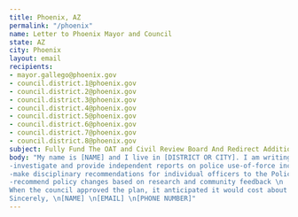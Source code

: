 ```yaml
---
title: Phoenix, AZ
permalink: "/phoenix"
name: Letter to Phoenix Mayor and Council 
state: AZ
city: Phoenix
layout: email
recipients:
- mayor.gallego@phoenix.gov
- council.district.1@phoenix.gov
- council.district.2@phoenix.gov
- council.district.3@phoenix.gov
- council.district.4@phoenix.gov
- council.district.5@phoenix.gov
- council.district.6@phoenix.gov
- council.district.7@phoenix.gov
- council.district.8@phoenix.gov
subject: Fully Fund The OAT and Civil Review Board And Redirect Additional PHX PD Funds
body: "My name is [NAME] and I live in [DISTRICT OR CITY]. I am writing to you as a constituent who is disturbed by the injustices and brutality carried out by police forces across the country, and particularly in the Phoenix PD. In February, the council approved a community review board and Office of Accountability and Transparency. They were given the power to: \n
-investigate and provide independent reports on police use-of-force incidents and citizen complaints \n
-make disciplinary recommendations for individual officers to the Police chief \n
-recommend policy changes based on research and community feedback \n
When the council approved the plan, it anticipated it would cost about $3 million, but in Wednesday’s 2020-21 budget decision it only received $400,000. In 2019, The Phoenix PD received $721 million from the City of Phoenix. The current City Manager recommendation is $741 million, a $20 million increase, yet they can’t provide $3 million to OAT. Ending police brutality should be a budget priority. Justice should be a budget priority. Without oversight, there will be no consequences. I demand that you, as a representative of the Phoenix constituents, fully fund the $3 million for the OAT, and redirect the additional $20 million for the Phoenix PD to social services and cultural programs, which are backbones of any healthy community. Thank you. \n
Sincerely, \n[NAME] \n[EMAIL] \n[PHONE NUMBER]"
---
```

